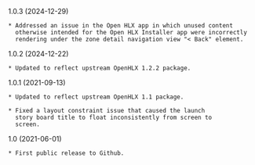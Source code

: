 1.0.3 (2024-12-29)

    * Addressed an issue in the Open HLX app in which unused content
      otherwise intended for the Open HLX Installer app were incorrectly
      rendering under the zone detail navigation view "< Back" element.

1.0.2 (2024-12-22)

    * Updated to reflect upstream OpenHLX 1.2.2 package.

1.0.1 (2021-09-13)

    * Updated to reflect upstream OpenHLX 1.1 package.

    * Fixed a layout constraint issue that caused the launch
      story board title to float inconsistently from screen to
      screen.

1.0 (2021-06-01)

    * First public release to Github.
